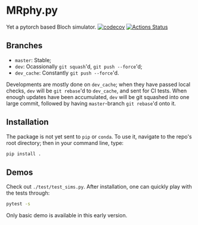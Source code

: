 # MRphy.py

Yet a pytorch based Bloch simulator.
[![codecov](https://codecov.io/gh/tianrluo/MRphy.py/branch/master/graph/badge.svg?token=83sKL5NADl)](https://codecov.io/gh/tianrluo/MRphy.py)
[![Actions Status](https://github.com/tianrluo/MRphy.py/workflows/Python%20package/badge.svg)](https://github.com/tianrluo/MRphy.py/actions)

## Branches

- `master`: Stable;
- `dev`: Ocassionally `git squash`'d, `git push --force`'d;
- `dev_cache`: Constantly `git push --force`'d.

Developments are mostly done on `dev_cache`; when they have passed local checks, `dev` will be `git rebase`'d to `dev_cache`, and sent for CI tests.
When enough updates have been accumulated, `dev` will be git squashed into one large commit, followed by having `master`-branch `git rebase`'d onto it.

## Installation

The package is not yet sent to `pip` or `conda`.
To use it, navigate to the repo's root directory; then in your command line, type:

```sh
pip install .
```

## Demos

Check out `./test/test_sims.py`.
After installation, one can quickly play with the tests through:

```sh
pytest -s
```

Only basic demo is available in this early version.
